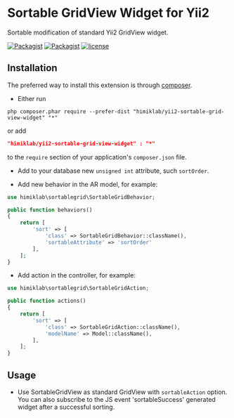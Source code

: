 Sortable GridView Widget for Yii2
========================
Sortable modification of standard Yii2 GridView widget.

[![Packagist](https://img.shields.io/packagist/dt/himiklab/yii2-sortable-grid-view-widget.svg)]() [![Packagist](https://img.shields.io/packagist/v/himiklab/yii2-sortable-grid-view-widget.svg)]()  [![license](https://img.shields.io/badge/License-MIT-yellow.svg)]()

Installation
------------
The preferred way to install this extension is through [composer](http://getcomposer.org/download/).

* Either run

```
php composer.phar require --prefer-dist "himiklab/yii2-sortable-grid-view-widget" "*"
```

or add

```json
"himiklab/yii2-sortable-grid-view-widget" : "*"
```

to the `require` section of your application's `composer.json` file.

* Add to your database new `unsigned int` attribute, such `sortOrder`.

* Add new behavior in the AR model, for example:

```php
use himiklab\sortablegrid\SortableGridBehavior;

public function behaviors()
{
    return [
        'sort' => [
            'class' => SortableGridBehavior::className(),
            'sortableAttribute' => 'sortOrder'
        ],
    ];
}
```

* Add action in the controller, for example:

```php
use himiklab\sortablegrid\SortableGridAction;

public function actions()
{
    return [
        'sort' => [
            'class' => SortableGridAction::className(),
            'modelName' => Model::className(),
        ],
    ];
}
```

Usage
-----
* Use SortableGridView as standard GridView with `sortableAction` option.
You can also subscribe to the JS event 'sortableSuccess' generated widget after a successful sorting.
